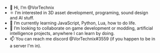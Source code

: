 - 👋 Hi, I’m @VorTechnix
- ⚛️ I’m interested in 3D asset development, programing, sound design and AI stuff.
- 🌱 I’m currently learning JavaScript, Python, Lua, how to do life.
- 💞️ I’m looking to collaborate on game development or modding, artificial intelligence projects, anywhere I can learn by doing.
- 📫 You can reach me discord @VorTechnix#3559 (if you happen to be in a server I'm in).

<!---
VorTechnix/VorTechnix is a ✨ special ✨ repository because its `README.md` (this file) appears on your GitHub profile.
You can click the Preview link to take a look at your changes.
--->
